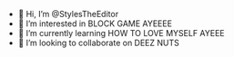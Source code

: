 - 👋 Hi, I’m @StylesTheEditor
- 👀 I’m interested in BLOCK GAME AYEEEE
- 🌱 I’m currently learning HOW TO LOVE MYSELF AYEEE
- 💞️ I’m looking to collaborate on DEEZ NUTS

